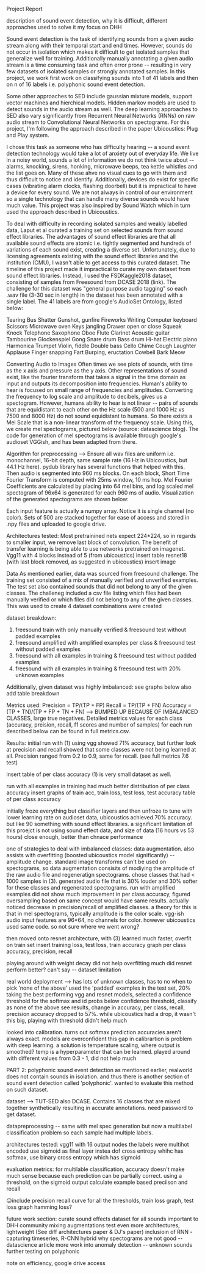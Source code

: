 Project Report

description of sound event detection, why it is difficult, different approaches used to solve it
my focus on DHH

Sound event detection is the task of identifying sounds from a given audio stream along with their temporal start and end times. However, sounds do not occur in isolation which makes it difficult to get isolated samples that generalize well for training. Additionally manually annotating a given audio stream is a time consuming task and often error prone -- resulting in very few datasets of isolated samples or strongly annotated samples. In this project, we work first work on classifying sounds into 1 of 41 labels and then on n of 16 labels i.e. polyphonic sound event detection.

Some other approaches to SED include gaussian mixture models, support vector machines and hierchical models. Hidden markov models are used to detect sounds in the audio stream as well. The deep learning approaches to SED also vary significantly from Recurrent Neural Networks (RNNs) on raw audio stream to Convolutional Neural Networks on spectograms. For this project, I'm following the approach described in the paper Ubicoustics: Plug and Play system.

I chose this task as someone who has difficulty hearing -- a sound event detection technology would take a lot of anxiety out of everyday life. We live in a noisy world, sounds a lot of information we do not think twice about -- alarms, knocking, sirens, honking, microwave beeps, tea kettle whistles and the list goes on. Many of these ahve no visual cues to go with them and thus difficult to notice and identify. Additionally, devices do exist for specific cases (vibrating alarm clocks, flashing doorbell) but it is impractical to have a device for every sound. We are not always in control of our environment so a single technology that can handle many diverse sounds would have much value. This project was also inspired by Sound Watch which in turn used the approach described in Ubicoustics.   

To deal with difficulty in recording isolated samples and weakly labelled data, Laput et al curated a training set
on selected sounds from sound effect libraries. The advantages of sound effect libraries are that all available sound effects are atomic i.e. tightly segmented and hundreds of variations of each sound exist, creating a diverse set. Unfortunately, due to licensing agreements existing with the sound effect libraries and the institution (CMU), I wasn't able to get access to this curated dataset. The timeline of this project made it impractical to curate my own dataset from sound effect libraries. Instead, I used the FSDKaggle2018 dataset, consisting of samples from Freesound from DCASE 2018 (link). The challenge for this dataset was "general purpose audio tagging" so each .wav file (3-30 sec in length) in the dataset has been annotated with a single label. The 41 labels are from google's AudioSet Ontology, listed below:

Tearing
Bus
Shatter
Gunshot, gunfire
Fireworks
Writing
Computer keyboard
Scissors
Microwave oven
Keys jangling
Drawer open or close
Squeak
Knock
Telephone
Saxophone
Oboe
Flute
Clarinet
Acoustic guitar
Tambourine
Glockenspiel
Gong
Snare drum
Bass drum
Hi-hat
Electric piano
Harmonica
Trumpet
Violin, fiddle
Double bass
Cello
Chime
Cough
Laughter
Applause
Finger snapping
Fart
Burping, eructation
Cowbell
Bark
Meow 

Converting Audio to Images
Often times we see plots of sounds, with time as the x axis and pressure as the y axis. Other representations of sound exist, like the fourier transform that takes a signal in the time domain as input and outputs its decomposition into frequencies. Human's ability to hear is focused on small range of frequencies and amplitudes. Converting the frequency to log scale and amplitude to decibels, gives us a spectogram. However, humans ability to hear is not linear --  pairs of sounds that are equidistant to each other on the Hz scale (500 and 1000 Hz vs 7500 and 8000 Hz) do not sound equidistant to humans. So there exists a Mel Scale that is a non-linear transform of the frequency scale. Using this, we create mel spectograms, pictured below (source: datascience blog). The code for generation of mel spectograms is available through google's audioset VGGish, and has been adapted from there. 

Algorithm for preprocessing --> 
Ensure all wav files are uniform i.e. monochannel, 16-bit depth, same sample rate (16 Hz in Ubicoustics, but 44.1 Hz here). pydub library has several functions that helped with this.
Then audio is segmented into 960 ms blocks. On each block, Short Time Fourier Transform is computed with 25ms window, 10 ms hop. Mel Fourier Coefficients are calculated by placing into 64 mel bins, and log scaled mel spectogram of 96x64 is generated for each 960 ms of audio. Visualization of the generated spectograms are shown below:

Each input feature is actually a numpy array. Notice it is single channel (no color). Sets of 500 are stacked together for ease of access and stored in .npy files and uploaded to google drive.

Architectures tested: 
Most pretrainined nets expect 224*224, so in regards to smaller input, we remove last block of convolution. The benefit of transfer learning is being able to use networks pretrained on imagenet.
Vgg11 with 4 blocks instead of 5 (from ubicoustics) insert table
resnet18 (with last block removed, as suggested in ubicoustics) insert image

Data
As mentioned earlier, data was sourced from freesound challenge. The training set consisted of a mix of manually verified and unverified examples. The test set also contained sounds that did not belong to any of the given classes. The challeneg included a csv file listing which files had been manually verified or which files did not belong to any of the given classes. This was used to create 4 dataset combinations were created

dataset breakdown: 
1) freesound train with only manually verified & freesound test without padded examples
2) freesound amplified with amplified examples per class & freesound test without padded examples
3) freesound with all examples in training & freesound test without padded examples
4) freesound with all examples in training & freesound test with 20% unknown examples

Additionally, given dataset was highly imbalanced: see graphs below
also add table breakdown

Metrics used:
Precision = TP/(TP + FP)
Recall = TP/(TP + FN)
Accuracy = (TP + TN)/(TP + FP + TN + FN) --> BUMPED UP BECAUSE OF IMBALANCED CLASSES, large true negatives. Detailed metrics values for each class (accuracy, preision, recall, f1 scores and number of samples) for each run described below can be found in full metrics.csv. 

Results: 
initial run with (1) using vgg showed 71% accuracy, but further look at precision and recall showed that some classes were not being learned at all. Precision ranged from 0.2 to 0.9, same for recall. (see full metrics 7.6 test)

insert table of per class accuracy
(1) is very small dataset as well. 

run with all examples in training had much better distribution of per class accuracy
insert graphs of train acc, train loss, test loss, test accuracy
table of per class accuracy

initially froze everything but classifier layers and then unfroze to tune with lower learning rate
on audioset data, ubicoustics achieved 70% accuracy. but like 90 something with sound effect libraries. a significant
limitation of this proejct is not using sound effect data, and size of data (16 hours vs 53 hours)
close enough, better than chnace performance


one of strategies to deal with imbalanced classes: data augmentation. also assists with overfitting (boosted ubicoustics model significantly) -- amplitude change. standard image transforms can't be used on spectograms, so data augmentation consisits of modiying the amplitude of the raw audio file and regeneratign spectograms. chose classes that had < 1000 samples in (3). generated audio file that is 30% louder and 30% softer for these classes and regenerated spectograms. 
run with amplified examples did not show much improvement in per class accuracy, figured oversampling based on same concept would have same results. actually noticed decrease in precision/recall of amplified classes. a theory for this is that in mel spectograms, typically amplitude is the color scale. vgg-ish audio input features are 96*64, no channels for color. however ubicoustics used same code. so not sure where we went wrong?


then moved onto resnet architecture, with (3)
learned much faster, overfit on train set
insert training loss, test loss, train accuracy graph
per class accuracy, precision, recall

playing around with weight decay did not help overfitting much
did resnet perform better? can't say -- dataset limitation


real world deployment --> has lots of unknown classes, has to no when to pick 'none of the above'
used the 'padded' examples in the test set, 20%
taking the best performing vgg and resnet models, selected a confidence threshold for the softmax
and id probs below confidence threshold, classify as none of the above
see results, change in accuracy, per class, recall, precision
accuracy dropped to 57%. while ubicoustics had a drop, it wasn't this big, playing with threshold 
didn't help much

looked into calibration. turns out softmax prediction accuracies aren't always exact. models are overconfident
this gap in calibrartion is problem with deep learning. a solution is temperature scaling, where output is smoothed?
temp is a hyperparameter that can be learned. played around with different values from 0.3 - 1, did not help much

PART 2: polyphonic sound event detection
as mentioned earlier, realworld does not contain sounds in isolation. and thus there is another section of sound event detection called 'polyphonic'. wanted to evaluate this method on such dataset.

dataset --> TUT-SED also DCASE. Contains 16 classes that are mixed together synthetically resulting in accurate annotations. need password to get dataset.

datapreprocessing -- same with mel spec generation but now a multilabel classification problem so each sample had multiple labels.

architectures tested: vgg11 with 16 output nodes
the labels were multihot encoded
use sigmoid as final layer
instea dof cross entropy whihc has softmax, use binary cross entropy which has sigmoid

evaluation metrics: for multilable classification, accuracy doesn't make much sense because
each prediction can be partially correct. using a threshold, on the sigmoid output calculate
example based preciison and recall

😥include precision recall curve for all the thresholds, train loss graph, test loss graph
hamming loss?

future work section:
curate sound effects dataset for all sounds important to DHH community
mixing augmentations
test even more architectures, lightweight (See diff architectures paper & DJ's paper)
inclusioin of RNN - capturing timeseries, R-CNN hybrid
why spectograms are not good -- datascience article
more work into anomaly detection -- unknown sounds
further testing on polyphonic

note on efficiency, google drive access



